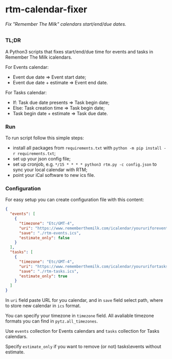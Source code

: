 rtm-calendar-fixer
=============
###### Fix "Remember The Milk" calendars start/end/due dates.

### TL;DR

A Python3 scripts that fixes start/end/due time for events and tasks in Remember The Milk icalendars.

For Events calendar:
* Event due date => Event start date;
* Event due date + estimate => Event end date.

For Tasks calendar:
* If: Task due date presents => Task begin date;
* Else: Task creation time => Task begin date;
* Task begin date + estimate => Task due date.

### Run
To run script follow this simple steps:
* install all packages from `requirements.txt` with `python -m pip install -r requirements.txt`;
* set up your json config file;
* set up cronjob, e.g. `*/15 * * * * python3 rtm.py -c config.json` to sync your local calendar with RTM;
* point your iCal software to new ics file.

### Configuration
For easy setup you can create configuration file with this content:
```json
{
  "events": [
    {
      "timezone": "Etc/GMT-4",
      "uri": "https://www.rememberthemilk.com/icalendar/youruriforeventcalendar",
      "save": "./rtm-events.ics",
      "estimate_only": false
    }
  ],
  "tasks": [
    {
      "timezone": "Etc/GMT-4",
      "uri": "https://www.rememberthemilk.com/icalendar/yoururifortaskscalendar",
      "save": "./rtm-tasks.ics",
      "estimate_only": true
    }
  ]
}
```

In `uri` field paste URL for you calendar, and in `save` field select path, where to store new calendar in `ics` format.

You can specify your timezone in `timezone` field. All avaliable timezone formats you can find in `pytz.all_timezones`.

Use `events` collection for Events calendars and `tasks` collection for Tasks calendars.

Specify `estimate_only` if you want to remove (or not) tasks\events without estimate.
